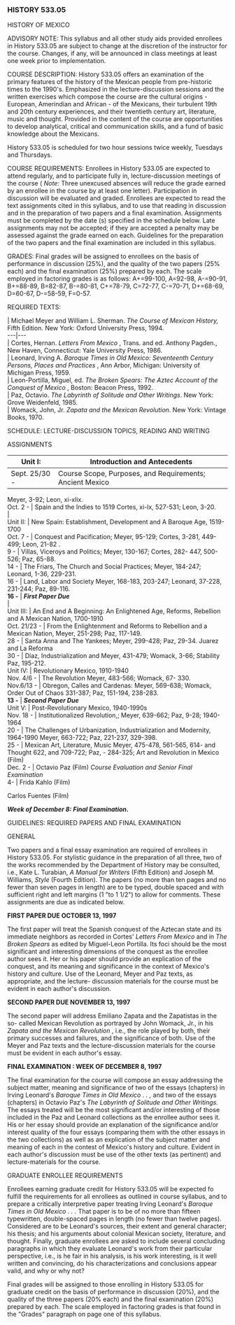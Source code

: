 ### HISTORY 533.05  
HISTORY OF MEXICO



ADVISORY NOTE: This syllabus and all other study aids provided enrollees in
History 533.05 are subject to change at the discretion of the instructor for
the course. Changes, if any, will be announced in class meetings at least one
week prior to implementation.



COURSE DESCRIPTION: History 533.05 offers an examination of the primary
features of the history of the Mexican people from pre-historic times to the
1990's. Emphasized in the lecture-discussion sessions and the written
exercises which compose the course are the cultural origins - European,
Amerindian and African - of the Mexicans, their turbulent 19th and 20th
century experiences, and their twentieth century art, literature, music and
thought. Provided in the content of the course are opportunities to develop
analytical, critical and communication skills, and a fund of basic knowledge
about the Mexicans.

History 533.05 is scheduled for two hour sessions twice weekly, Tuesdays and
Thursdays.



COURSE REQUIREMENTS: Enrollees in History 533.05 are expected to attend
regularly, and to participate fully in, lecture-discussion meetings of the
course ( _Note:_ Three unexcused absences will reduce the grade earned by an
enrollee in the course by at least one letter). Participation in discussion
will be evaluated and graded. Enrollees are expected to read the text
assignments cited in this syllabus, and to use that reading in discussion and
in the preparation of two papers and a final examination. Assignments must be
completed by the date (s) specified in the schedule below. Late assignments
may not be accepted; if they are accepted a penalty may be assessed against
the grade earned on each. Guidelines for the preparation of the two papers and
the final examination are included in this syllabus.



GRADES: Final grades will be assigned to enrollees on the basis of performance
in discussion (25%), and the quality of the two papers (25% each) and the
final examination (25%) prepared by each. The scale employed in factoring
grades is as follows: A+=99-100, A=92-98, A-=90-91, B+=88-89, B=82-87,
B-=80-81, C+=78-79, C=72-77, C-=70-71, D+=68-69, D=60-67, D-=58-59, F=0-57.



REQUIRED TEXTS:

| Michael Meyer and William L. Sherman. _The Course of Mexican History,_ Fifth
Edition. New York: Oxford University Press, 1994.  
---|---  
|  Cortes, Hernan. _Letters From Mexico_ , Trans. and ed. Anthony Pagden., New
Haven, Connecticut: Yale University Press, 1986.  
| Leonard, Irving A. _Baroque Times in Old Mexico: Seventeenth Century
Persons, Places and Practices_ , Ann Arbor, Michigan: University of Michigan
Press, 1959.  
| Leon-Portilla, Miguel, ed. _The Broken Spears: The Aztec Account of the
Conquest of Mexico_ , Boston: Beacon Press, 1992.  
| Paz, Octavio. _The Labyrinth of Solitude and Other Writings_. New York:
Grove Weidenfeld, 1985.  
|  Womack, John, Jr. _Zapata and the Mexican Revolution_. New York: Vintage
Books, 1970.  
  


SCHEDULE: LECTURE-DISCUSSION TOPICS, READING AND WRITING

ASSIGNMENTS  

Unit I:  | Introduction and Antecedents  
---|---  
Sept. 25/30 -  | Course Scope, Purposes, and Requirements; Ancient Mexico
Meyer, 3-92; Leon, xi-xlix.  
Oct. 2 -  | Spain and the Indies to 1519 Cortes, xi-lx, 527-531; Leon, 3-20.  
|  
Unit II:  | New Spain: Establishment, Development and A Baroque Age, 1519-1700  
Oct. 7 -  | Conquest and Pacification; Meyer, 95-129; Cortes, 3-281, 449-499;
Leon, 21-82 .  
9 -  | Villas, Viceroys and Politics; Meyer, 130-167; Cortes, 282- 447,
500-526; Paz, 65-88.  
14 - | The Friars, The Church and Social Practices; Meyer, 184-247; Leonard,
1-36, 229-231.  
16 -  | Land, Labor and Society Meyer, 168-183, 203-247; Leonard, 37-228,
231-244; Paz, 89-116.  
**16 -** | **_First Paper Due_**  
|  
Unit III:  | An End and A Beginning: An Enlightened Age, Reforms, Rebellion
and A Mexican Nation, 1700-1910  
Oct. 21/23 -  | From the Enlightenment and Reforms to Rebellion and a Mexican
Nation, Meyer, 251-298; Paz, 117-149.  
28 -  | Santa Anna and The Yankees; Meyer, 299-428; Paz, 29-34. Juarez and La
Reforma  
30 -  | Diaz, Industrialization and Meyer, 431-479; Womack, 3-66; Stability
Paz, 195-212.  
Unit IV:  | Revolutionary Mexico, 1910-1940  
Nov. 4/6 -  | The Revolution Meyer, 483-566; Womack, 67- 330.  
Nov.6/13 -  | Obregon, Calles and Cardenas: Meyer, 569-638; Womack, Order Out
of Chaos 331-387; Paz, 151-194, 238-283.  
**13 -** | **_Second Paper Due_**  
Unit V:  | Post-Revolutionary Mexico, 1940-1990s  
Nov. 18 -  | Institutionalized Revolution,; Meyer, 639-662; Paz, 9-28;
1940-1964  
20 -  | The Challenges of Urbanization, Industrialization and Modernity,
1964-1990 Meyer, 663-722; Paz, 221-237, 329-398.  
25 -  | Mexican Art, Literature, Music Meyer, 475-478, 561-565, 614- and
Thought 622, and 709-722; Paz, - 284-325; Art and Revolution in Mexico (Film)  
Dec. 2 -  | Octavio Paz (Film) _Course Evaluation and Senior Final
Examination_  
4-  | Frida Kahlo (Film)

Carlos Fuentes (Film)  
  
**_Week of December 8: Final Examination_.**



GUIDELINES: REQUIRED PAPERS AND FINAL EXAMINATION  

GENERAL  

Two papers and a final essay examination are required of enrollees in History
533.05. For stylistic guidance in the preparation of all three, two of the
works recommended by the Department of History may be consulted, i.e., Kate L.
Turabian, _A Manual for Writers_ (Fifth Edition) and Joseph M. Williams,
_Style_ (Fourth Edition). The papers (no more than ten pages and no fewer than
seven pages in length) are to be typed, double spaced and with sufficient
right and left margins (1 "to 1 1/2") to allow for comments. These assignments
are due as indicated below.  

**FIRST PAPER DUE OCTOBER 13, 1997**  

The first paper will treat the Spanish conquest of the Aztecan state and its
immediate neighbors as recorded in Cortes' _Letters From Mexico_ and in _The
Broken Spears_ as edited by Miguel-Leon Portilla. Its foci should be the most
significant and interesting dimensions of the conquest as the enrollee author
sees it. Her or his paper should provide an explication of the conquest, and
its meaning and significance in the context of Mexico's history and culture.
Use of the Leonard, Meyer and Paz texts, as appropriate, and the lecture-
discussion materials for the course must be evident in each author's
discussion.  

**SECOND PAPER DUE NOVEMBER 13, 1997**  

The second paper will address Emiliano Zapata and the Zapatistas in the so-
called Mexican Revolution as portrayed by John Womack, Jr., in his _Zapata and
the Mexican Revolution_ , i.e., the role played by both, their primary
successes and failures, and the significance of both. Use of the Meyer and Paz
texts and the lecture-discussion materials for the course must be evident in
each author's essay.  

**FINAL EXAMINATION : WEEK OF DECEMBER 8, 1997**  

The final examination for the course will compose an essay addressing the
subject matter, meaning and significance of two of the essays (chapters) in
Irving Leonard's _Baroque Times in Old Mexico . . ,_ and two of the essays
(chapters) in Octavio Paz's _The Labyrinth of Solitude and Other Writings._
The essays treated will be the most significant and/or interesting of those
included in the Paz and Leonard collections as the enrollee author sees it.
His or her essay should provide an explanation of the significance and/or
interest quality of the four essays (comparing them with the other essays in
the two collections) as well as an explication of the subject matter and
meaning of each in the contest of Mexico's history and culture. Evident in
each author's discussion must be use of the other texts (as pertinent) and
lecture-materials for the course.  



GRADUATE ENROLLEE REQUIREMENTS  

Enrollees earning graduate credit for History 533.05 will be expected fo
fulfill the requirements for all enrollees as outlined in course syllabus, and
to prepare a critically interpretive paper treating Irving Leonard's _Baroque
Times in Old Mexico . . ._ That paper is to be of no more than fifteen
typewritten, double-spaced pages in length (no fewer than twelve pages).
Considered are to be Leonard's sources, their extent and general character;
his thesis; and his arguments about colonial Mexican society, literature, and
thought. Finally, graduate enrollees are asked to include several concluding
paragraphs in which they evaluate Leonard's work from their particular
perspective, i.e., is he fair in his analysis, is his work interesting, is it
well written and convincing, do his characterizations and conclusions appear
valid, and why or why not?  

Final grades will be assigned to those enrolling in History 533.05 for
graduate credit on the basis of performance in discussion (20%), and the
quality of the three papers (20% each) and the final examination (20%)
prepared by each. The scale employed in factoring grades is that found in the
"Grades" paragraph on page one of this syllabus.

